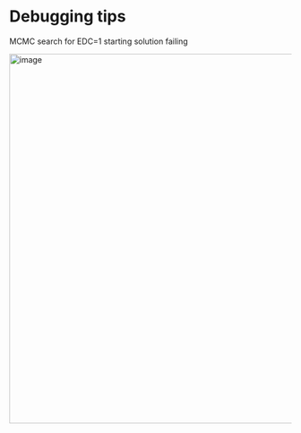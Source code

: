 # Debugging tips

MCMC search for EDC=1 starting solution failing



<img width="661" alt="image" src="https://user-images.githubusercontent.com/23563444/178610158-576f959d-3bf6-44a3-a6d7-8de4694148e7.png">
